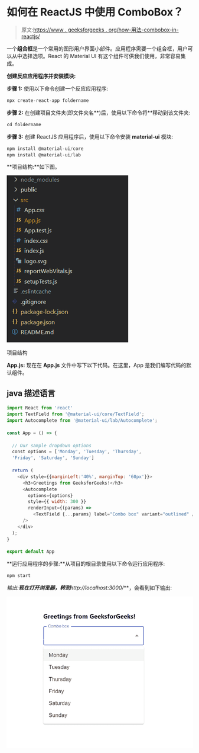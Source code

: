 # 如何在 ReactJS 中使用 ComboBox？

> 原文:[https://www . geeksforgeeks . org/how-用法-combobox-in-reactjs/](https://www.geeksforgeeks.org/how-to-use-combobox-in-reactjs/)

一个**组合框**是一个常用的图形用户界面小部件。应用程序需要一个组合框，用户可以从中选择选项。React 的 Material UI 有这个组件可供我们使用，非常容易集成。

**创建反应应用程序并安装模块:**

**步骤 1:** 使用以下命令创建一个反应应用程序:

```jsx
npx create-react-app foldername
```

**步骤 2:** 在创建项目文件夹(即文件夹名**)后，使用以下命令将**移动到该文件夹:

```jsx
cd foldername
```

**步骤 3:** 创建 ReactJS 应用程序后，使用以下命令安装 **material-ui** 模块:

```jsx
npm install @material-ui/core
npm install @material-ui/lab
```

**项目结构:**如下图。

![](img/f04ae0d8b722a9fff0bd9bd138b29c23.png)

项目结构

**App.js:** 现在在 **App.js** 文件中写下以下代码。在这里，App 是我们编写代码的默认组件。

## java 描述语言

```jsx
import React from 'react'
import TextField from '@material-ui/core/TextField';
import Autocomplete from '@material-ui/lab/Autocomplete';

const App = () => {

  // Our sample dropdown options
  const options = ['Monday', 'Tuesday', 'Thursday', 
  'Friday', 'Saturday', 'Sunday']

  return (
    <div style={{marginLeft:'40%', marginTop: '60px'}}>
      <h3>Greetings from GeeksforGeeks!</h3>
      <Autocomplete
        options={options}
        style={{ width: 300 }}
        renderInput={(params) =>
          <TextField {...params} label="Combo box" variant="outlined" />}
      />
    </div>
  );
}

export default App
```

**运行应用程序的步骤:**从项目的根目录使用以下命令运行应用程序:

```jsx
npm start
```

**输出:**现在打开浏览器，转到***http://localhost:3000/***，会看到如下输出:

![](img/ed832065eb3980615f284dd35c6d81a9.png)